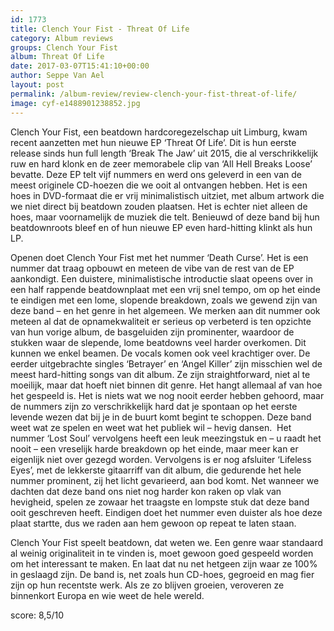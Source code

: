 ```yaml
---
id: 1773
title: Clench Your Fist - Threat Of Life
category: Album reviews
groups: Clench Your Fist
album: Threat Of Life
date: 2017-03-07T15:41:10+00:00
author: Seppe Van Ael
layout: post
permalink: /album-review/review-clench-your-fist-threat-of-life/
image: cyf-e1488901238852.jpg
---
```

Clench Your Fist, een beatdown hardcoregezelschap uit Limburg, kwam recent aanzetten met hun nieuwe EP ‘Threat Of Life’. Dit is hun eerste release sinds hun full length ‘Break The Jaw’ uit 2015, die al verschrikkelijk ruw en hard klonk en de zeer memorabele clip van ‘All Hell Breaks Loose’ bevatte. Deze EP telt vijf nummers en werd ons geleverd in een van de meest originele CD-hoezen die we ooit al ontvangen hebben. Het is een hoes in DVD-formaat die er vrij minimalistisch uitziet, met album artwork die we niet direct bij beatdown zouden plaatsen. Het is echter niet alleen de hoes, maar voornamelijk de muziek die telt. Benieuwd of deze band bij hun beatdownroots bleef en of hun nieuwe EP even hard-hitting klinkt als hun LP.

Openen doet Clench Your Fist met het nummer ‘Death Curse’. Het is een nummer dat traag opbouwt en meteen de vibe van de rest van de EP aankondigt. Een duistere, minimalistische introductie slaat opeens over in een half rappende beatdownplaat met een vrij snel tempo, om op het einde te eindigen met een lome, slopende breakdown, zoals we gewend zijn van deze band – en het genre in het algemeen. We merken aan dit nummer ook meteen al dat de opnamekwaliteit er serieus op verbeterd is ten opzichte van hun vorige album, de basgeluiden zijn prominenter, waardoor de stukken waar de slepende, lome beatdowns veel harder overkomen. Dit kunnen we enkel beamen. De vocals komen ook veel krachtiger over. De eerder uitgebrachte singles ‘Betrayer’ en ‘Angel Killer’ zijn misschien wel de meest hard-hitting songs van dit album. Ze zijn straightforward, niet al te moeilijk, maar dat hoeft niet binnen dit genre. Het hangt allemaal af van hoe het gespeeld is. Het is niets wat we nog nooit eerder hebben gehoord, maar de nummers zijn zo verschrikkelijk hard dat je spontaan op het eerste levende wezen dat bij je in de buurt komt begint te schoppen. Deze band weet wat ze spelen en weet wat het publiek wil – hevig dansen.  Het nummer ‘Lost Soul’ vervolgens heeft een leuk meezingstuk en – u raadt het nooit – een vreselijk harde breakdown op het einde, maar meer kan er eigenlijk niet over gezegd worden. Vervolgens is er nog afsluiter ‘Lifeless Eyes’, met de lekkerste gitaarriff van dit album, die gedurende het hele nummer prominent, zij het licht gevarieerd, aan bod komt. Net wanneer we dachten dat deze band ons niet nog harder kon raken op vlak van hevigheid, spelen ze zowaar het traagste en lompste stuk dat deze band ooit geschreven heeft. Eindigen doet het nummer even duister als hoe deze plaat startte, dus we raden aan hem gewoon op repeat te laten staan.

Clench Your Fist speelt beatdown, dat weten we. Een genre waar standaard al weinig originaliteit in te vinden is, moet gewoon goed gespeeld worden om het interessant te maken. En laat dat nu net hetgeen zijn waar ze 100% in geslaagd zijn. De band is, net zoals hun CD-hoes, gegroeid en mag fier zijn op hun recentste werk. Als ze zo blijven groeien, veroveren ze binnenkort Europa en wie weet de hele wereld.

score: 8,5/10
